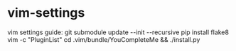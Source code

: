 # vim-settings
vim settings guide:
git submodule update --init --recursive
pip install flake8
vim -c "PluginList"
cd .vim/bundle/YouCompleteMe && ./install.py

